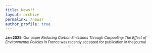 ```yaml
---
title: News!!
layout: archive
permalink: /news/
author_profile: true
---
```


<span style="font-size: 0.8em;"> **Jan 2025**: Our paper *Reducing Carbon Emissions Through Carpooling: The Effect of Environmental Policies in France* was recently accepted for publication in the journal <a href="https://link.springer.com/journal/10640" title="ERE" style="text-decoration: none; color: transparent;">*Environmental & Resource Economics*</a>! <a href="https://isacolave.github.io/research/" title="reserach" style="text-decoration: none; color: transparent;">Abstract</a>. </span>
